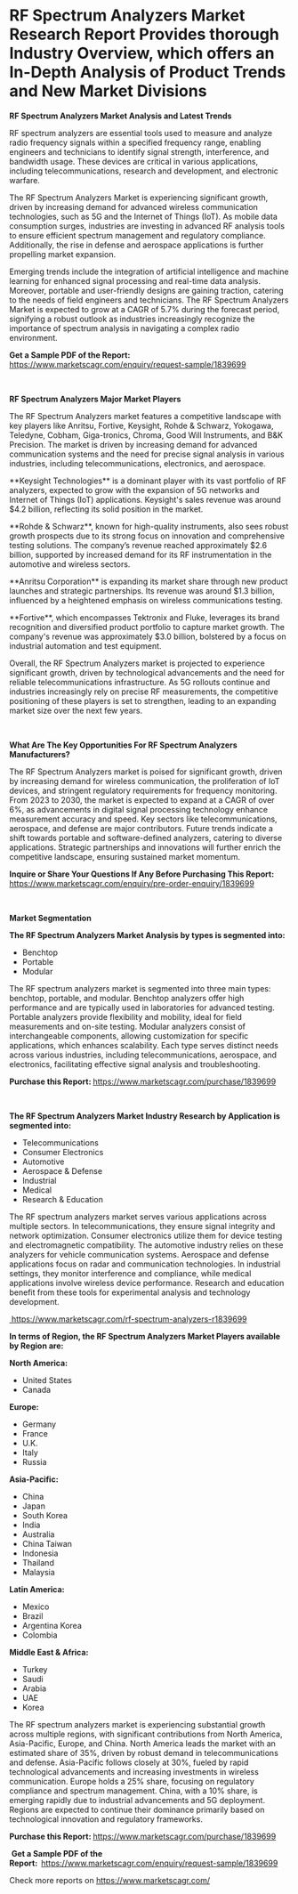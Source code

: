 <p><h1>RF Spectrum Analyzers Market Research Report Provides thorough Industry Overview, which offers an In-Depth Analysis of Product Trends and New Market Divisions</h1></p><p><strong>RF Spectrum Analyzers Market Analysis and Latest Trends</strong></p>
<p><p>RF spectrum analyzers are essential tools used to measure and analyze radio frequency signals within a specified frequency range, enabling engineers and technicians to identify signal strength, interference, and bandwidth usage. These devices are critical in various applications, including telecommunications, research and development, and electronic warfare. </p><p>The RF Spectrum Analyzers Market is experiencing significant growth, driven by increasing demand for advanced wireless communication technologies, such as 5G and the Internet of Things (IoT). As mobile data consumption surges, industries are investing in advanced RF analysis tools to ensure efficient spectrum management and regulatory compliance. Additionally, the rise in defense and aerospace applications is further propelling market expansion.</p><p>Emerging trends include the integration of artificial intelligence and machine learning for enhanced signal processing and real-time data analysis. Moreover, portable and user-friendly designs are gaining traction, catering to the needs of field engineers and technicians. The RF Spectrum Analyzers Market is expected to grow at a CAGR of 5.7% during the forecast period, signifying a robust outlook as industries increasingly recognize the importance of spectrum analysis in navigating a complex radio environment.</p></p>
<p><strong>Get a Sample PDF of the Report:&nbsp;</strong> <a href="https://www.marketscagr.com/enquiry/request-sample/1839699?utm_campaign=2306&utm_medium=2&utm_source=Github&utm_content=ia&utm_term=19022025&utm_id=rf-spectrum-analyzers">https://www.marketscagr.com/enquiry/request-sample/1839699</a></p>
<p>&nbsp;</p>
<p><strong>RF Spectrum Analyzers Major Market Players</strong></p>
<p><p>The RF Spectrum Analyzers market features a competitive landscape with key players like Anritsu, Fortive, Keysight, Rohde & Schwarz, Yokogawa, Teledyne, Cobham, Giga-tronics, Chroma, Good Will Instruments, and B&K Precision. The market is driven by increasing demand for advanced communication systems and the need for precise signal analysis in various industries, including telecommunications, electronics, and aerospace.</p><p>**Keysight Technologies** is a dominant player with its vast portfolio of RF analyzers, expected to grow with the expansion of 5G networks and Internet of Things (IoT) applications. Keysight's sales revenue was around $4.2 billion, reflecting its solid position in the market.</p><p>**Rohde & Schwarz**, known for high-quality instruments, also sees robust growth prospects due to its strong focus on innovation and comprehensive testing solutions. The company’s revenue reached approximately $2.6 billion, supported by increased demand for its RF instrumentation in the automotive and wireless sectors.</p><p>**Anritsu Corporation** is expanding its market share through new product launches and strategic partnerships. Its revenue was around $1.3 billion, influenced by a heightened emphasis on wireless communications testing.</p><p>**Fortive**, which encompasses Tektronix and Fluke, leverages its brand recognition and diversified product portfolio to capture market growth. The company's revenue was approximately $3.0 billion, bolstered by a focus on industrial automation and test equipment.</p><p>Overall, the RF Spectrum Analyzers market is projected to experience significant growth, driven by technological advancements and the need for reliable telecommunications infrastructure. As 5G rollouts continue and industries increasingly rely on precise RF measurements, the competitive positioning of these players is set to strengthen, leading to an expanding market size over the next few years.</p></p>
<p>&nbsp;</p>
<p><strong>What Are The Key Opportunities For RF Spectrum Analyzers Manufacturers?</strong></p>
<p><p>The RF Spectrum Analyzers market is poised for significant growth, driven by increasing demand for wireless communication, the proliferation of IoT devices, and stringent regulatory requirements for frequency monitoring. From 2023 to 2030, the market is expected to expand at a CAGR of over 6%, as advancements in digital signal processing technology enhance measurement accuracy and speed. Key sectors like telecommunications, aerospace, and defense are major contributors. Future trends indicate a shift towards portable and software-defined analyzers, catering to diverse applications. Strategic partnerships and innovations will further enrich the competitive landscape, ensuring sustained market momentum.</p></p>
<p><strong>Inquire or Share Your Questions If Any Before Purchasing This Report:</strong> <a href="https://www.marketscagr.com/enquiry/pre-order-enquiry/1839699?utm_campaign=2306&utm_medium=2&utm_source=Github&utm_content=ia&utm_term=19022025&utm_id=rf-spectrum-analyzers">https://www.marketscagr.com/enquiry/pre-order-enquiry/1839699</a></p>
<p>&nbsp;</p>
<p><strong>Market Segmentation</strong></p>
<p><strong>The RF Spectrum Analyzers Market Analysis by types is segmented into:</strong></p>
<p><ul><li>Benchtop</li><li>Portable</li><li>Modular</li></ul></p>
<p><p>The RF spectrum analyzers market is segmented into three main types: benchtop, portable, and modular. Benchtop analyzers offer high performance and are typically used in laboratories for advanced testing. Portable analyzers provide flexibility and mobility, ideal for field measurements and on-site testing. Modular analyzers consist of interchangeable components, allowing customization for specific applications, which enhances scalability. Each type serves distinct needs across various industries, including telecommunications, aerospace, and electronics, facilitating effective signal analysis and troubleshooting.</p></p>
<p><strong>Purchase this Report:&nbsp;</strong><a href="https://www.marketscagr.com/purchase/1839699?utm_campaign=2306&utm_medium=2&utm_source=Github&utm_content=ia&utm_term=19022025&utm_id=rf-spectrum-analyzers">https://www.marketscagr.com/purchase/1839699</a></p>
<p>&nbsp;</p>
<p><strong>The RF Spectrum Analyzers Market Industry Research by Application is segmented into:</strong></p>
<p><ul><li>Telecommunications</li><li>Consumer Electronics</li><li>Automotive</li><li>Aerospace & Defense</li><li>Industrial</li><li>Medical</li><li>Research & Education</li></ul></p>
<p><p>The RF spectrum analyzers market serves various applications across multiple sectors. In telecommunications, they ensure signal integrity and network optimization. Consumer electronics utilize them for device testing and electromagnetic compatibility. The automotive industry relies on these analyzers for vehicle communication systems. Aerospace and defense applications focus on radar and communication technologies. In industrial settings, they monitor interference and compliance, while medical applications involve wireless device performance. Research and education benefit from these tools for experimental analysis and technology development.</p></p>
<p><a href="https://www.marketscagr.com/rf-spectrum-analyzers-r1839699?utm_campaign=2306&utm_medium=2&utm_source=Github&utm_content=ia&utm_term=19022025&utm_id=rf-spectrum-analyzers">&nbsp;https://www.marketscagr.com/rf-spectrum-analyzers-r1839699</a></p>
<p><strong>In terms of Region, the RF Spectrum Analyzers Market Players available by Region are:</strong></p>
<p>
    <p> <strong> North America: </strong>
        <ul>
            <li>United States</li>
            <li>Canada</li>
        </ul>
        </p> 
    <p> <strong> Europe: </strong>
        <ul>
            <li>Germany</li>
            <li>France</li>
            <li>U.K.</li>
            <li>Italy</li>
            <li>Russia</li>
        </ul>
        </p> 
    <p> <strong> Asia-Pacific: </strong>
        <ul>
            <li>China</li>
            <li>Japan</li>
            <li>South Korea</li>
            <li>India</li>
            <li>Australia</li>
            <li>China Taiwan</li>
            <li>Indonesia</li>
            <li>Thailand</li>
            <li>Malaysia</li>
        </ul>
        </p> 
    <p> <strong> Latin America: </strong>
        <ul>
            <li>Mexico</li>
            <li>Brazil</li>
            <li>Argentina Korea</li>
            <li>Colombia</li>
        </ul>
        </p> 
    <p> <strong> Middle East & Africa: </strong>
        <ul>
            <li>Turkey</li>
            <li>Saudi</li>
            <li>Arabia</li>
            <li>UAE</li>
            <li>Korea</li>
        </ul>
    </p>
    </p>
<p><p>The RF spectrum analyzers market is experiencing substantial growth across multiple regions, with significant contributions from North America, Asia-Pacific, Europe, and China. North America leads the market with an estimated share of 35%, driven by robust demand in telecommunications and defense. Asia-Pacific follows closely at 30%, fueled by rapid technological advancements and increasing investments in wireless communication. Europe holds a 25% share, focusing on regulatory compliance and spectrum management. China, with a 10% share, is emerging rapidly due to industrial advancements and 5G deployment. Regions are expected to continue their dominance primarily based on technological innovation and regulatory frameworks.</p></p>
<p><strong>Purchase this Report: </strong><a href="https://www.marketscagr.com/purchase/1839699?utm_campaign=2306&utm_medium=2&utm_source=Github&utm_content=ia&utm_term=19022025&utm_id=rf-spectrum-analyzers">https://www.marketscagr.com/purchase/1839699</a></p>
<p>&nbsp;<strong>Get a Sample PDF of the Report:&nbsp;&nbsp;</strong><a href="https://www.marketscagr.com/enquiry/request-sample/1839699?utm_campaign=2306&utm_medium=2&utm_source=Github&utm_content=ia&utm_term=19022025&utm_id=rf-spectrum-analyzers">https://www.marketscagr.com/enquiry/request-sample/1839699</a></p>
<p><strong></strong></p>
<p>Check more reports on <a href="https://www.marketscagr.com/?utm_campaign=2306&utm_medium=2&utm_source=Github&utm_content=ia&utm_term=19022025&utm_id=rf-spectrum-analyzers">https://www.marketscagr.com/</a></p>